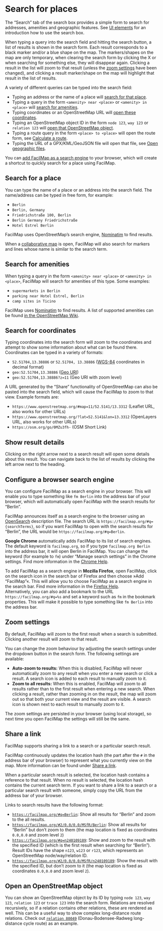 # Search for places

The “Search” tab of the search box provides a simple form to search for addresses, amenities and geographic features. See [UI elements](../ui/#search-box) for an introduction how to use the search box.

When typing a query into the search field and hitting the search button, a list of results is shown in the search form. Each result corresponds to a black marker and/or a blue shape on the map. The markers/shapes on the map are only temporary, when clearing the search form by clicking the X or when searching for something else, they will disappear again. Clicking a result in the list will zoom to that result (unless the [zoom settings](#zoom-settings) have been changed), and clicking a result marker/shape on the map will highlight that result in the list of results.

<Screencast :desktop="require('./search.mp4')" :mobile="require('./search-mobile.mp4')"></Screencast>

A variety of different queries can be typed into the search field:
* Typing an address or the name of a place will [search for that place](#search-for-a-place).
* Typing a query in the form `<amenity> near <place>` or `<amenity> in <place>` will [search for amenities](#search-for-amenities).
* Typing coordinates or an OpenStreetMap URL will [open these coordinates](#search-for-coordinates).
* Typing an OpenStreetMap object ID in the form `node 123`, `way 123` or `relation 123` will [open that OpenStreetMap object](#open-an-openstreetmap-object).
* Typing a route query in the form `<place> to <place>` will open the route form, see [Calculate a route](../route/#use-a-route-query).
* Typing the URL of a GPX/KML/GeoJSON file will open that file, see [Open geographic files](../files/).

You can [add FacilMap as a search engine](#configure-a-browser-search-engine) to your browser, which will create a shortcut to quickly search for a place using FacilMap.

## Search for a place

You can type the name of a place or an address into the search field. The name/address can be typed in free form, for example:
* `Berlin`
* `Berlin, Germany`
* `Friedrichstraße 100, Berlin`
* `Berlin Germany Friedrichstraße`
* `Hotel Estrel Berlin`

FacilMap uses OpenStreetMap’s search engine, [Nominatim](https://nominatim.openstreetmap.org/) to find results.

When a [collaborative map](../collaborative/) is open, FacilMap will also search for markers and lines whose name is similar to the search term.

## Search for amenities

When typing a query in the form `<amenity> near <place>` or `<amenity> in <place>`, FacilMap will search for amenities of this type. Some examples:
* `supermarkets in Berlin`
* `parking near Hotel Estrel, Berlin`
* `camp sites in Ticino`

FacilMap uses [Nominatim](https://nominatim.openstreetmap.org/) to find results. A list of supported amenities can be found [in the OpenStreetMap Wiki](https://wiki.openstreetmap.org/wiki/Nominatim/Special_Phrases/EN).

## Search for coordinates

Typing coordinates into the search form will zoom to the coordinates and attempt to show some information about what can be found there. Coordinates can be typed in a variety of formats:
* `52.51704,13.38886` or `52.51704, 13.38886` ([WGS-84](https://en.wikipedia.org/wiki/World_Geodetic_System) coordinates in decimal format)
* `geo:52.51704,13.38886` ([Geo URI](https://en.wikipedia.org/wiki/Geo_URI_scheme))
* `geo:52.51704,13.38886?z=11` (Geo URI with zoom level)

A URL generated by the “Share” functionality of OpenStreetMap can also be pasted into the search field, which will cause the FacilMap to zoom to that view. Example formats are:
* `https://www.openstreetmap.org/#map=11/52.5141/13.3312` (Leaflet URL, also works for other URLs)
* `https://www.openstreetmap.org/?lat=52.5141&lon=13.3312` (OpenLayers URL, also works for other URLs)
* `https://osm.org/go/0MZu3fh-` (OSM Short Link)

## Show result details

Clicking on the right arrow next to a search result will open some details about this result. You can navigate back to the list of results by clicking the left arrow next to the heading.

<Screencast :desktop="require('./details.mp4')" :mobile="require('./details-mobile.mp4')"></Screencast>

## Configure a browser search engine

You can configure FacilMap as a search engine in your browser. This will enable you to type something like `fm Berlin` into the address bar of your browser, which will automatically open FacilMap with the search results for “Berlin”.

FacilMap announces itself as a search engine to the browser using an [OpenSearch](https://en.wikipedia.org/wiki/OpenSearch) description file. The search URL is `https://facilmap.org/#q={searchTerms}`, so if you want FacilMap to open with the search results for “Berlin”, the URL would be `https://facilmap.org/#q=Berlin`.

**Google Chrome** automatically adds FacilMap to its list of search engines. The default keyword is `facilmap.org`, so if you type `facilmap.org Berlin` into the address bar, it will open Berlin in FacilMap. You can change the keyword (for example to `fm`) under “Manage search settings” in the Chrome settings. Find more information in the [Chrome Help](https://support.google.com/chrome/answer/95426).

To add FacilMap as a search engine in **Mozilla Firefox**, open FacilMap, click on the search icon in the search bar of Firefox and then choose »Add “FacilMap”«. This will allow you to choose FacilMap as a search engine in the search bar. Find more information in the [Firefox Help](https://support.mozilla.org/en-US/kb/add-or-remove-search-engine-firefox).\
Alternatively, you can also add a bookmark to the URL `https://facilmap.org/#q=%s` and set a keyword such as `fm` in the bookmark properties. This will make it possible to type something like `fm Berlin` into the address bar.

## Zoom settings

By default, FacilMap will zoom to the first result when a search is submitted. Clicking another result will zoom to that result.

You can change the zoom behaviour by adjusting the search settings under the dropdown button in the search form. The following settings are available:

* **Auto-zoom to results:** When this is disabled, FacilMap will never automatically zoom to any result when you enter a new search or click a result. A search icon is added to each result to manually zoom to it.
* **Zoom to all results:** When this is enabled, FacilMap will zoom to all results rather than to the first result when entering a new search. When clicking a result, rather than zooming in on the result, the map will zoom out so that both your current view and the result are visible. A search icon is shown next to each result to manually zoom to it.

The zoom settings are persisted in your browser (using local storage), so next time you open FacilMap the settings will still be the same.

<Screencast :desktop="require('./zoom.mp4')" :mobile="require('./zoom-mobile.mp4')"></Screencast>

## Share a link

FacilMap supports sharing a link to a search or a particular search result.

FacilMap continuously updates the location hash (the part after the `#` in the address bar of your browser) to represent what you currently view on the map. More information can be found under [Share a link](../share/).

When a particular search result is selected, the location hash contains a reference to that result. When no result is selected, the location hash contains the current search term. If you want to share a link to a search or a particular search result with someone, simply copy the URL from the address bar of your browser.

Links to search results have the following format:
* [`https://facilmap.org/#q=Berlin`](https://facilmap.org/#q=Berlin): Show all results for “Berlin” and zoom to the all results.
* [`https://facilmap.org/#2/0.0/0.0/MSfR/Berlin`](https://facilmap.org/#2/0.0/0.0/MSfR/Berlin): Show all results for “Berlin” but don’t zoom to them (the map location is fixed as coordinates `0.0,0.0` and zoom level `2`)
* [`https://facilmap.org/#q=n240109189`](https://facilmap.org/#q=n240109189): Show and zoom to the result with the specified ID (which is the first result when searching for “Berlin”). Result IDs have the shape `n123`, `w123` or `r123`, which represents an OpenStreetMap node/way/relation ID.
* [`https://facilmap.org/#2/0.0/0.0/MSfR/n240109189`](https://facilmap.org/#2/0.0/0.0/MSfR/n240109189): Show the result with the specified ID, but don’t zoom to it (the map location is fixed as coordinates `0.0,0.0` and zoom level `2`).

## Open an OpenStreetMap object

You can show an OpenStreetMap object by its ID by typing `node 123`, `way 123`, `relation 123` or `trace 123` into the search form. Relations are resolved recursively, so if a relation contains other relations, these are rendered as well. This can be a useful way to show complex long-distance route relations. Check out [`relation 80049`](https://facilmap.org/#q=relation%2080049) (Donau-Bodensee-Radweg long-distance cycle route) as an example.